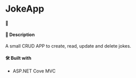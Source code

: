 # JokeApp

#### 🧪

#### 📝 Description
A small CRUD APP to create, read, update and delete jokes.  

#### 🛠️ Built with
 * ASP.NET Cove MVC
